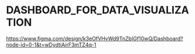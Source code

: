 # DASHBOARD_FOR_DATA_VISUALIZATION
https://www.figma.com/design/k3eOfVHyWd9TnZbIGf10wQ/Dashboard?node-id=0-1&t=wDydtiAirF3mTZ4q-1
